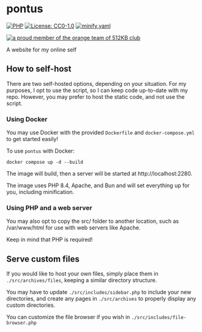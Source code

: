 # pontus

[![PHP](https://img.shields.io/badge/php-%23777BB4.svg?&logo=php&logoColor=white)](https://www.php.net)
[![License: CC0-1.0](https://img.shields.io/badge/License-CC0_1.0-lightgrey.svg)](http://creativecommons.org/publicdomain/zero/1.0/)
[![minify.yaml](https://git.pontusmail.org/aidan/pontus/actions/workflows/minify.yaml/badge.svg)](https://git.pontusmail.org/aidan/pontus/actions?workflow=minify.yaml)

[![a proud member of the orange team of 512KB club](https://512kb.club/assets/images/orange-team.svg)](https://512kb.club)

A website for my online self

## How to self-host

There are two self-hosted options, depending on your situation. For my purposes, I opt to use the script, so I can keep code up-to-date with my repo. However, you may prefer to host the static code, and not use the script.

### Using Docker

You may use Docker with the provided `Dockerfile` and `docker-compose.yml` to get started easily!

To use `pontus` with Docker:

```shell
docker compose up -d --build
```

The image will build, then a server will be started at http://localhost:2280.

The image uses PHP 8.4, Apache, and Bun and will set everything up for you, including minification.

### Using PHP and a web server

You may also opt to copy the src/ folder to another location, such as /var/www/html for use with web servers like Apache.

Keep in mind that PHP is required!

## Serve custom files

If you would like to host your own files, simply place them in `./src/archives/files`, keeping a similar directory structure.

You may have to update `./src/includes/sidebar.php` to include your new directories, and create any pages in `./src/archives` to properly display any custom directories.

You can customize the file browser if you wish in `./src/includes/file-browser.php`

